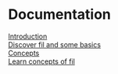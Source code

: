 # Documentation

<div class="card-container">
    <a class="card" href="/doc/introduction">
        <div class="card-header">
            <i class="iconoir-message-text"></i> Introduction
        </div>
        <div class="card-content">
            Discover fil and some basics
        </div>
    </a>
    <a class="card" href="/doc/concepts">
        <div class="card-header">
            <i class="iconoir-cube"></i> Concepts
        </div>
        <div class="card-content">
            Learn concepts of fil
        </div>
    </a>
</div>
